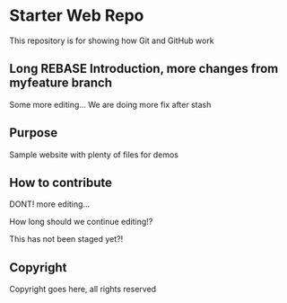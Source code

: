 # Starter Web Repo

This repository is for showing how Git and GitHub work

## Long REBASE Introduction, more changes from myfeature branch

Some more editing... We are doing more fix after stash

## Purpose

Sample website with plenty of files for demos

## How to contribute

DONT! more editing...

How long should we continue editing!?

This has not been staged yet?!

## Copyright

Copyright goes here, all rights reserved

